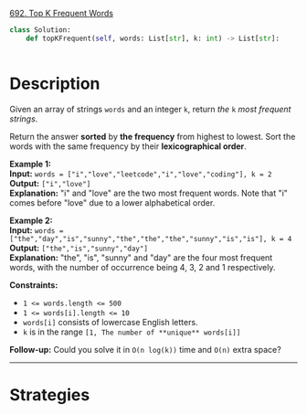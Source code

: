 [692. Top K Frequent Words](https://leetcode.com/problems/top-k-frequent-words/)

```python
class Solution:
    def topKFrequent(self, words: List[str], k: int) -> List[str]:
        
```

# Description

Given an array of strings `words` and an integer `k`, return _the_ `k` _most frequent strings_.

Return the answer **sorted** by **the frequency** from highest to lowest. Sort the words with the same frequency by their **lexicographical order**.

**Example 1:**  
**Input:** `words = ["i","love","leetcode","i","love","coding"], k = 2`  
**Output:** `["i","love"]`  
**Explanation:** "i" and "love" are the two most frequent words.
Note that "i" comes before "love" due to a lower alphabetical order.

**Example 2:**  
**Input:** `words = ["the","day","is","sunny","the","the","the","sunny","is","is"], k = 4`  
**Output:** `["the","is","sunny","day"]`  
**Explanation:** "the", "is", "sunny" and "day" are the four most frequent words, with the number of occurrence being 4, 3, 2 and 1 respectively.

**Constraints:**
- `1 <= words.length <= 500`
- `1 <= words[i].length <= 10`
- `words[i]` consists of lowercase English letters.
- `k` is in the range `[1, The number of **unique** words[i]]`

**Follow-up:** Could you solve it in `O(n log(k))` time and `O(n)` extra space?

---

# Strategies



